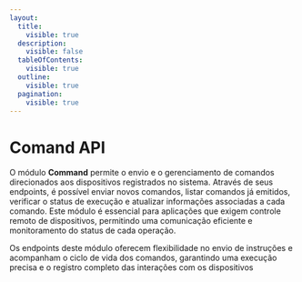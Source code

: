 ```yaml
---
layout:
  title:
    visible: true
  description:
    visible: false
  tableOfContents:
    visible: true
  outline:
    visible: true
  pagination:
    visible: true
---
```


# Comand API

O módulo **Command** permite o envio e o gerenciamento de comandos direcionados aos dispositivos registrados no sistema. Através de seus endpoints, é possível enviar novos comandos, listar comandos já emitidos, verificar o status de execução e atualizar informações associadas a cada comando. Este módulo é essencial para aplicações que exigem controle remoto de dispositivos, permitindo uma comunicação eficiente e monitoramento do status de cada operação.

Os endpoints deste módulo oferecem flexibilidade no envio de instruções e acompanham o ciclo de vida dos comandos, garantindo uma execução precisa e o registro completo das interações com os dispositivos
